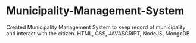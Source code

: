 # Municipality-Management-System
Created Municipality Management System to keep record of municipality and interact with the citizen. HTML, CSS, JAVASCRIPT, NodeJS, MongoDB
